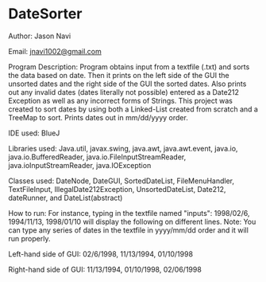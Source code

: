 # DateSorter
Author: Jason Navi

Email: jnavi1002@gmail.com

Program Description: Program obtains input from a textfile (.txt) and sorts the data based on date.
Then it prints on the left side of the GUI the unsorted dates and the right side of the GUI the sorted dates.
Also prints out any invalid dates (dates literally not possible) entered as a Date212 Exception as well as any incorrect forms of Strings. This project was created to sort dates by using both a Linked-List created from scratch and a TreeMap to sort. 
Prints dates out in mm/dd/yyyy order.

IDE used: BlueJ

Libraries used: Java.util, javax.swing, java.awt, java.awt.event, java.io, java.io.BufferedReader, java.io.FileInputStreamReader, java.ioInputStreamReader, java.IOException

Classes used: DateNode, DateGUI, SortedDateList, FileMenuHandler, TextFileInput, IllegalDate212Exception, UnsortedDateList, Date212, dateRunner, and DateList(abstract)

How to run: For instance, typing in the textfile named "inputs": 1998/02/6, 1994/11/13, 1998/01/10 will display the following on different lines. Note: You can type any series of dates in the textfile in yyyy/mm/dd order and it will run properly. 

Left-hand side of GUI: 02/6/1998, 11/13/1994, 01/10/1998  

Right-hand side of GUI: 11/13/1994, 01/10/1998, 02/06/1998       
                                                   
                                                     
